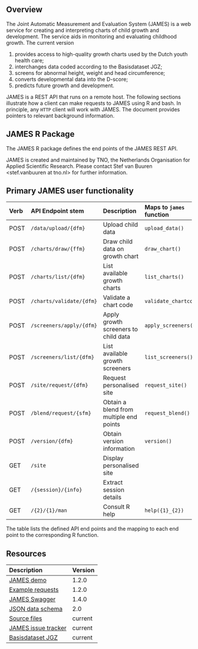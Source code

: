 
<!-- README.md is generated from README.Rmd. Please edit that file -->

## Overview

The Joint Automatic Measurement and Evaluation System (JAMES) is a web
service for creating and interpreting charts of child growth and
development. The service aids in monitoring and evaluating childhood
growth. The current version

1.  provides access to high-quality growth charts used by the Dutch
    youth health care;
2.  interchanges data coded according to the Basisdataset JGZ;
3.  screens for abnormal height, weight and head circumference;
4.  converts developmental data into the D-score;
5.  predicts future growth and development.

JAMES is a REST API that runs on a remote host. The following sections
illustrate how a client can make requests to JAMES using R and bash. In
principle, any `HTTP` client will work with JAMES. The document provides
pointers to relevant background information.

## JAMES R Package

The JAMES R package defines the end points of the JAMES REST API.

JAMES is created and maintained by TNO, the Netherlands Organisation for
Applied Scientific Research. Please contact Stef van Buuren
\<stef.vanbuuren at tno.nl\> for further information.

## Primary JAMES user functionality

| Verb | API Endpoint stem        | Description                             | Maps to `james` function |
|:-----|:-------------------------|:----------------------------------------|:-------------------------|
| POST | `/data/upload/{dfm}`     | Upload child data                       | `upload_data()`          |
| POST | `/charts/draw/{ffm}`     | Draw child data on growth chart         | `draw_chart()`           |
| POST | `/charts/list/{dfm}`     | List available growth charts            | `list_charts()`          |
| POST | `/charts/validate/{dfm}` | Validate a chart code                   | `validate_chartcode()`   |
| POST | `/screeners/apply/{dfm}` | Apply growth screeners to child data    | `apply_screeners()`      |
| POST | `/screeners/list/{dfm}`  | List available growth screeners         | `list_screeners()`       |
| POST | `/site/request/{dfm}`    | Request personalised site               | `request_site()`         |
| POST | `/blend/request/{sfm}`   | Obtain a blend from multiple end points | `request_blend()`        |
| POST | `/version/{dfm}`         | Obtain version information              | `version()`              |
| GET  | `/site`                  | Display personalised site               |                          |
| GET  | `/{session}/{info}`      | Extract session details                 |                          |
| GET  | `/{2}/{1}/man`           | Consult R help                          | `help({1}_{2})`          |

The table lists the defined API end points and the mapping to each end
point to the corresponding R function.

## Resources

| Description                                                                                            | Version |
|:-------------------------------------------------------------------------------------------------------|:--------|
| [JAMES demo](https://tnochildhealthstatistics.shinyapps.io/james_tryout/)                              | 1.2.0   |
| [Example requests](https://james.groeidiagrammen.nl)                                                   | 1.2.0   |
| [JAMES Swagger](https://app.swaggerhub.com/apis-docs/stefvanbuuren/james)                              | 1.4.0   |
| [JSON data schema](https://github.com/growthcharts/bdsreader/blob/master/inst/schemas/bds_v2.0.json)   | 2.0     |
| [Source files](https://github.com/growthcharts/james)                                                  | current |
| [JAMES issue tracker](https://github.com/growthcharts/james/issues)                                    | current |
| [Basisdataset JGZ](https://www.ncj.nl/themadossiers/informatisering/basisdataset/documentatie/?cat=13) | current |
